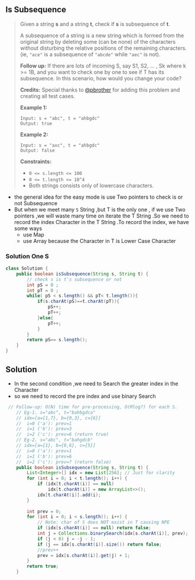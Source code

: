 ##  Is Subsequence

> Given a string **s** and a string **t**, check if **s** is subsequence of **t**.
>
> A subsequence of a string is a new string which is formed from the original string by deleting some (can be none) of the characters without disturbing the relative positions of the remaining characters. (ie, `"ace"` is a subsequence of `"abcde"` while `"aec"` is not).
>
> **Follow up:**
> If there are lots of incoming S, say S1, S2, ... , Sk where k >= 1B, and you want to check one by one to see if T has its subsequence. In this scenario, how would you change your code?
>
> **Credits:**
> Special thanks to [@pbrother](https://leetcode.com/pbrother/) for adding this problem and creating all test cases.
>
>  
>
> **Example 1:**
>
> ```
> Input: s = "abc", t = "ahbgdc"
> Output: true
> ```
>
> **Example 2:**
>
> ```
> Input: s = "axc", t = "ahbgdc"
> Output: false
> ```
>
>  
>
> **Constraints:**
>
> - `0 <= s.length <= 100`
> - `0 <= t.length <= 10^4`
> - Both strings consists only of lowercase characters.

* the general idea for the easy mode is use Two pointers to check is or not Subsequence 
* But when we meet many ```S``` String ,but T is the only one , if we use Two pointers ,we will waste many time on iterate the T String .So we need to record the index Character in the T String  .To record the index, we have some ways
  * use Map 
  * use Array because the Character in T is Lower Case Character

### Solution One S

```java
class Solution {
    public boolean isSubsequence(String s, String t) {
        // check s is t's subsequence or not 
        int pS = 0 ;
        int pT = 0 ;
        while( pS < s.length() && pT< t.length()){
            if(s.charAt(pS)==t.charAt(pT)){
                pS++;
                pT++;
            }else{
                pT++;
            }
        }
        return pS== s.length();
    }
}
```

## Solution 

* In the second condition ,we need to Search the greater index in the Character
* so we need to record the pre index and  use binary Search 

```java
 // Follow-up: O(N) time for pre-processing, O(Mlog?) for each S.
    // Eg-1. s="abc", t="bahbgdca"
    // idx=[a={1,7}, b={0,3}, c={6}]
    //  i=0 ('a'): prev=1
    //  i=1 ('b'): prev=3
    //  i=2 ('c'): prev=6 (return true)
    // Eg-2. s="abc", t="bahgdcb"
    // idx=[a={1}, b={0,6}, c={5}]
    //  i=0 ('a'): prev=1
    //  i=1 ('b'): prev=6
    //  i=2 ('c'): prev=? (return false)
    public boolean isSubsequence(String s, String t) {
        List<Integer>[] idx = new List[256]; // Just for clarity
        for (int i = 0; i < t.length(); i++) {
            if (idx[t.charAt(i)] == null)
                idx[t.charAt(i)] = new ArrayList<>();
            idx[t.charAt(i)].add(i);
        }
        
        int prev = 0;
        for (int i = 0; i < s.length(); i++) {
            // Note: char of S does NOT exist in T causing NPE
            if (idx[s.charAt(i)] == null) return false; 
            int j = Collections.binarySearch(idx[s.charAt(i)], prev);
            if (j < 0) j = -j - 1;
            if (j == idx[s.charAt(i)].size()) return false;
            //prev++
            prev = idx[s.charAt(i)].get(j) + 1;
        }
        return true;
    }
```

